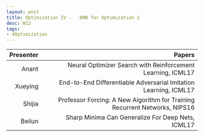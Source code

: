 ```yaml
---
layout: post
title: Optimization IV -   DNN for Optimization 2
desc: W12
tags:
- 4Optimization
---
```



| Presenter | Papers |
| -----: | ----------: |
| Anant |  Neural Optimizer Search with Reinforcement Learning, ICML17 |
| Xueying | End-to-End Differentiable Adversarial Imitation Learning, ICML17 |
| Shijia | Professor Forcing: A New Algorithm for Training Recurrent Networks, NIPS16 |
|  Beilun |  Sharp Minima Can Generalize For Deep Nets, ICML17 |
